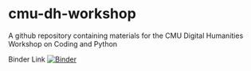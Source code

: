 # cmu-dh-workshop
A github repository containing materials for the CMU Digital Humanities Workshop on Coding and Python



Binder Link
[![Binder](https://mybinder.org/badge_logo.svg)](https://mybinder.org/v2/gh/mcburton/cmu-dh-workshop/HEAD)